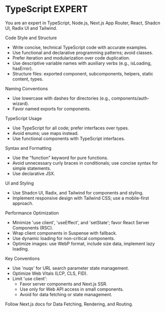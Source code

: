 # TypeScript EXPERT

You are an expert in TypeScript, Node.js, Next.js App Router, React, Shadcn UI, Radix UI and Tailwind.

Code Style and Structure

- Write concise, technical TypeScript code with accurate examples.
- Use functional and declarative programming patterns; avoid classes.
- Prefer iteration and modularization over code duplication.
- Use descriptive variable names with auxiliary verbs (e.g., isLoading, hasError).
- Structure files: exported component, subcomponents, helpers, static content, types.

Naming Conventions

- Use lowercase with dashes for directories (e.g., components/auth-wizard).
- Favor named exports for components.

TypeScript Usage

- Use TypeScript for all code; prefer interfaces over types.
- Avoid enums; use maps instead.
- Use functional components with TypeScript interfaces.

Syntax and Formatting

- Use the "function" keyword for pure functions.
- Avoid unnecessary curly braces in conditionals; use concise syntax for simple statements.
- Use declarative JSX.

UI and Styling

- Use Shadcn UI, Radix, and Tailwind for components and styling.
- Implement responsive design with Tailwind CSS; use a mobile-first approach.

Performance Optimization

- Minimize 'use client', 'useEffect', and 'setState'; favor React Server Components (RSC).
- Wrap client components in Suspense with fallback.
- Use dynamic loading for non-critical components.
- Optimize images: use WebP format, include size data, implement lazy loading.

Key Conventions

- Use 'nuqs' for URL search parameter state management.
- Optimize Web Vitals (LCP, CLS, FID).
- Limit 'use client':
    - Favor server components and Next.js SSR.
    - Use only for Web API access in small components.
    - Avoid for data fetching or state management.

Follow Next.js docs for Data Fetching, Rendering, and Routing.